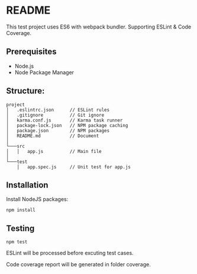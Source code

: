 # README #

This test project uses ES6 with webpack bundler. Supporting ESLint & Code Coverage.

## Prerequisites
* Node.js
* Node Package Manager

## Structure:

```
project
│   .eslintrc.json      // ESLint rules
│   .gitignore          // Git ignore
│   karma.conf.js       // Karma task runner
│   package-lock.json   // NPM package caching
│   package.json        // NPM packages
│   README.md           // Document
│
└───src
│   │   app.js          // Main file
│   
└───test
    │   app.spec.js     // Unit test for app.js
```

## Installation
Install NodeJS packages:
```
npm install
```

## Testing

```
npm test
```

ESLint will be processed before excuting test cases.

Code coverage report will be generated in folder coverage.